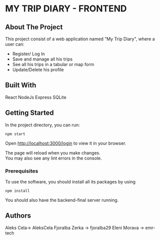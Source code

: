 # MY TRIP DIARY - FRONTEND

## About The Project

This project consist of a web application named "My Trip Diary", where a user can:
- Register/ Log In
- Save and manage all his trips
- See all his trips in a tabular or map form
- Update/Delete his profile 

## Built With

React
NodeJs
Express
SQLite

## Getting Started

In the project directory, you can run:

```
npm start
```

Open [http://localhost:3000/login](http://localhost:3000/login) to view it in your browser.

The page will reload when you make changes.\
You may also see any lint errors in the console.

### Prerequisites

To use the software, you should install all its packages by using 
```
npm install
```
You should also have the backend-final server running.
## Authors

Aleks Cela-> AleksCela
Fjoralba Zerka -> fjoralba29
Eleni Morava -> emr-tech
